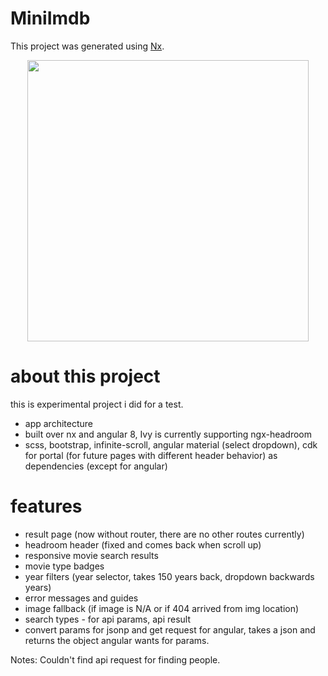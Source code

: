 # MiniImdb

This project was generated using [Nx](https://nx.dev).

<p align="center"><img src="https://raw.githubusercontent.com/nrwl/nx/master/nx-logo.png" width="450"></p>


# about this project
this is experimental project i did for a test.

- app architecture
- built over nx and angular 8, Ivy is currently supporting ngx-headroom
- scss, bootstrap, infinite-scroll, angular material (select dropdown), cdk for portal (for future pages with different header behavior) as dependencies (except for angular)  

# features
- result page (now without router, there are no other routes currently)
- headroom header (fixed and comes back when scroll up)
- responsive movie search results
- movie type badges
- year filters (year selector, takes 150 years back, dropdown backwards years)
- error messages and guides
- image fallback (if image is N/A or if 404 arrived from img location)
- search types - for api params, api result
- convert params for jsonp and get request for angular, takes a json and returns the object angular wants for params.

Notes: Couldn't find api request for finding people.
